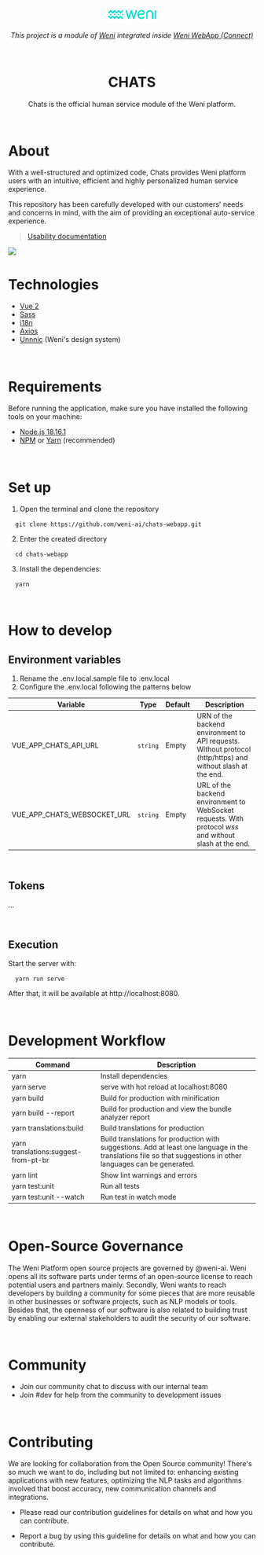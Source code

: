 <div align="center">

<img src="https://github.com/Ilhasoft/weni-platform/raw/main/images/logos/png/weni-396x129-color.png" width="100px" />

*This project is a module of [Weni](https://github.com/weni-ai) integrated inside [Weni WebApp (Connect)](https://github.com/weni-ai/weni-webapp)*

<br/> 

# CHATS

Chats is the official human service module of the Weni platform.

</div>

<br/> 

# About

With a well-structured and optimized code, Chats provides Weni platform users with an intuitive, efficient and highly personalized human service experience.

This repository has been carefully developed with our customers' needs and concerns in mind, with the aim of providing an exceptional auto-service experience.

> [Usability documentation](https://docs.weni.ai/l/pt/atendimento-humano)

<img src="https://github.com/weni-ai/chats-webapp/assets/69015179/712b36c8-a2b4-4307-9fb2-17c88a12fb08" />


<br/> 

# Technologies

- [Vue 2](https://v2.vuejs.org/)
- [Sass](https://sass-lang.com/)
- [i18n](https://www.i18next.com/)
- [Axios](https://axios-http.com/ptbr/docs/intro)
- [Unnnic](https://github.com/weni-ai/unnnic) (Weni's design system)

<br/> 

# Requirements
Before running the application, make sure you have installed the following tools on your machine:

- [Node.js 18.16.1](https://nodejs.org/en)
- [NPM](https://www.npmjs.com/) or [Yarn](https://yarnpkg.com/) (recommended)

<br/> 

# Set up

1. Open the terminal and clone the repository

```
  git clone https://github.com/weni-ai/chats-webapp.git
```

2. Enter the created directory

```
  cd chats-webapp
```

3. Install the dependencies:

```
  yarn
```

<br/> 

# How to develop
## Environment variables
1. Rename the .env.local.sample file to .env.local
2. Configure the .env.local following the patterns below
 
| Variable | Type | Default | Description |
|--|--|--|--|
| VUE_APP_CHATS_API_URL | `string` | Empty | URN of the backend environment to API requests. Without protocol (http/https) and without slash at the end.
| VUE_APP_CHATS_WEBSOCKET_URL  | `string` | Empty | URL of the backend environment to WebSocket requests. With protocol _wss_ and without slash at the end.

<br/> 

## Tokens
...

<br/> 

## Execution
Start the server with:

```
  yarn run serve
```

After that, it will be available at http://localhost:8080.

<br/> 

# Development Workflow

| Command | Description |
|--|--|
| yarn | Install dependencies
| yarn serve | serve with hot reload at localhost:8080
| yarn build | Build for production with minification
| yarn build --report | Build for production and view the bundle analyzer report
| yarn translations:build | Build translations for production
| yarn translations:suggest-from-pt-br | Build translations for production with suggestions. Add at least one language in the translations file so that suggestions in other languages can be generated.
| yarn lint | Show lint warnings and errors
| yarn test:unit | Run all tests
| yarn test:unit --watch | Run test in watch mode

<br/> 

# Open-Source Governance
The Weni Platform open source projects are governed by @weni-ai. Weni opens all its software parts under terms of an open-source license to reach potential users and partners mainly. Secondly, Weni wants to reach developers by building a community for some pieces that are more reusable in other businesses or software projects, such as NLP models or tools. Besides that, the openness of our software is also related to building trust by enabling our external stakeholders to audit the security of our software.

<br/> 

# Community
- Join our community chat to discuss with our internal team
- Join #dev for help from the community to development issues

<br/>

# Contributing
We are looking for collaboration from the Open Source community! There's so much we want to do, including but not limited to: enhancing existing applications with new features, optimizing the NLP tasks and algorithms involved that boost accuracy, new communication channels and integrations.

- Please read our contribution guidelines for details on what and how you can contribute.

- Report a bug by using this guideline for details on what and how you can contribute.
